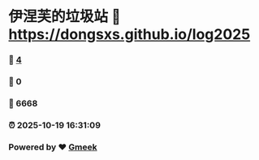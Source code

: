 # 伊涅芙的垃圾站 :link: https://dongsxs.github.io/log2025 
### :page_facing_up: [4](https://dongsxs.github.io/log2025/tag.html) 
### :speech_balloon: 0 
### :hibiscus: 6668 
### :alarm_clock: 2025-10-19 16:31:09 
### Powered by :heart: [Gmeek](https://github.com/Meekdai/Gmeek)
